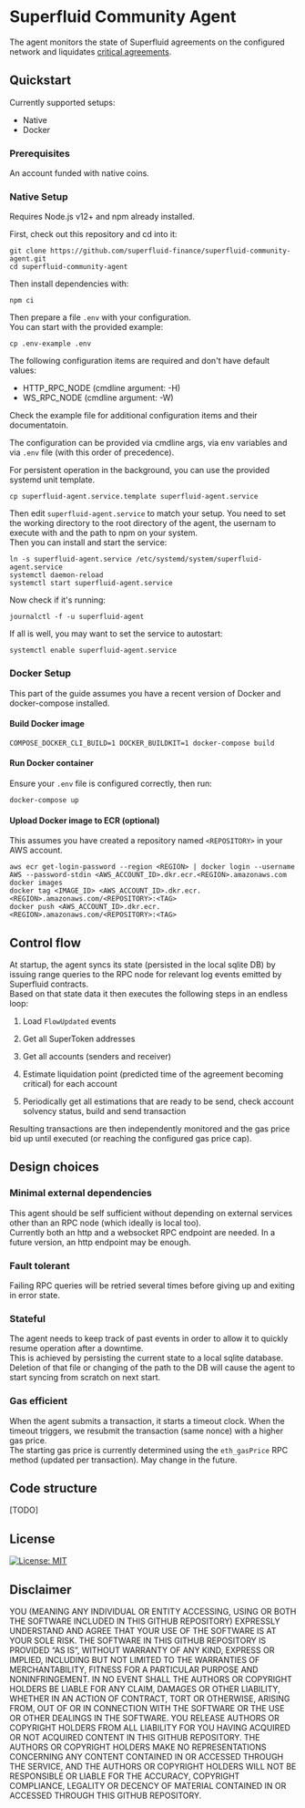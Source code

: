 # Superfluid Community Agent

The agent monitors the state of Superfluid agreements on the configured network and liquidates [critical agreements](https://docs.superfluid.finance/superfluid/docs/constant-flow-agreement#liquidation-and-solvency).

## Quickstart

Currently supported setups:
* Native
* Docker

### Prerequisites

An account funded with native coins.

### Native Setup

Requires Node.js v12+ and npm already installed. 

First, check out this repository and cd into it:
```
git clone https://github.com/superfluid-finance/superfluid-community-agent.git
cd superfluid-community-agent
```

Then install dependencies with:
```
npm ci
```
Then prepare a file `.env` with your configuration.  
You can start with the provided example:
```
cp .env-example .env
```
The following configuration items are required and don't have default values:
* HTTP_RPC_NODE (cmdline argument: -H)
* WS_RPC_NODE (cmdline argument: -W)

Check the example file for additional configuration items and their documentatoin.

The configuration can be provided via cmdline args, via env variables and via `.env` file (with this order of precedence).

For persistent operation in the background, you can use the provided systemd unit template.
```
cp superfluid-agent.service.template superfluid-agent.service
```
Then edit `superfluid-agent.service` to match your setup. You need to set the working directory to the root directory of the agent, the usernam to execute with and the path to npm on your system.  
Then you can install and start the service:
```
ln -s superfluid-agent.service /etc/systemd/system/superfluid-agent.service
systemctl daemon-reload
systemctl start superfluid-agent.service
```
Now check if it's running:
```
journalctl -f -u superfluid-agent
```
If all is well, you may want to set the service to autostart:
```
systemctl enable superfluid-agent.service
```

### Docker Setup

This part of the guide assumes you have a recent version of Docker and docker-compose installed.

#### Build Docker image
```
COMPOSE_DOCKER_CLI_BUILD=1 DOCKER_BUILDKIT=1 docker-compose build
```

#### Run Docker container
Ensure your ```.env``` file is configured correctly, then run:
```
docker-compose up
```

#### Upload Docker image to ECR (optional)
This assumes you have created a repository named ```<REPOSITORY>``` in your AWS account.
```
aws ecr get-login-password --region <REGION> | docker login --username AWS --password-stdin <AWS_ACCOUNT_ID>.dkr.ecr.<REGION>.amazonaws.com
docker images
docker tag <IMAGE_ID> <AWS_ACCOUNT_ID>.dkr.ecr.<REGION>.amazonaws.com/<REPOSITORY>:<TAG>
docker push <AWS_ACCOUNT_ID>.dkr.ecr.<REGION>.amazonaws.com/<REPOSITORY>:<TAG>
```

## Control flow

At startup, the agent syncs its state (persisted in the local sqlite DB) by issuing range queries to the RPC node for relevant log events emitted by Superfluid contracts.    
Based on that state data it then executes the following steps in an endless loop:

1.  Load `FlowUpdated` events

2.  Get all SuperToken addresses

3.  Get all accounts (senders and receiver)

4.  Estimate liquidation point (predicted time of the agreement becoming critical) for each account

5.  Periodically get all estimations that are ready to be send, check account solvency status, build and send transaction

Resulting transactions are then independently monitored and the gas price bid up until executed (or reaching the configured gas price cap).

## Design choices

### Minimal external dependencies

This agent should be self sufficient without depending on external services other than an RPC node (which ideally is local too).  
Currently both an http and a websocket RPC endpoint are needed. In a future version, an http endpoint may be enough.

### Fault tolerant

Failing RPC queries will be retried several times before giving up and exiting in error state.

### Stateful

The agent needs to keep track of past events in order to allow it to quickly resume operation after a downtime.  
This is achieved by persisting the current state to a local sqlite database.  
Deletion of that file or changing of the path to the DB will cause the agent to start syncing from scratch on next start.

### Gas efficient

When the agent submits a transaction, it starts a timeout clock. When the timeout triggers, we resubmit the transaction (same nonce) with a higher gas price.  
The starting gas price is currently determined using the `eth_gasPrice` RPC method (updated per transaction). May change in the future.

## Code structure

[TODO]

## License

[![License: MIT](https://img.shields.io/badge/License-MIT-yellow.svg)](https://opensource.org/licenses/MIT)

## Disclaimer

YOU (MEANING ANY INDIVIDUAL OR ENTITY ACCESSING, USING OR BOTH THE SOFTWARE INCLUDED IN THIS GITHUB REPOSITORY) EXPRESSLY UNDERSTAND AND AGREE THAT YOUR USE OF THE SOFTWARE IS AT YOUR SOLE RISK. THE SOFTWARE IN THIS GITHUB REPOSITORY IS PROVIDED “AS IS”, WITHOUT WARRANTY OF ANY KIND, EXPRESS OR IMPLIED, INCLUDING BUT NOT LIMITED TO THE WARRANTIES OF MERCHANTABILITY, FITNESS FOR A PARTICULAR PURPOSE AND NONINFRINGEMENT. IN NO EVENT SHALL THE AUTHORS OR COPYRIGHT HOLDERS BE LIABLE FOR ANY CLAIM, DAMAGES OR OTHER LIABILITY, WHETHER IN AN ACTION OF CONTRACT, TORT OR OTHERWISE, ARISING FROM, OUT OF OR IN CONNECTION WITH THE SOFTWARE OR THE USE OR OTHER DEALINGS IN THE SOFTWARE. YOU RELEASE AUTHORS OR COPYRIGHT HOLDERS FROM ALL LIABILITY FOR YOU HAVING ACQUIRED OR NOT ACQUIRED CONTENT IN THIS GITHUB REPOSITORY. THE AUTHORS OR COPYRIGHT HOLDERS MAKE NO REPRESENTATIONS CONCERNING ANY CONTENT CONTAINED IN OR ACCESSED THROUGH THE SERVICE, AND THE AUTHORS OR COPYRIGHT HOLDERS WILL NOT BE RESPONSIBLE OR LIABLE FOR THE ACCURACY, COPYRIGHT COMPLIANCE, LEGALITY OR DECENCY OF MATERIAL CONTAINED IN OR ACCESSED THROUGH THIS GITHUB REPOSITORY.   
